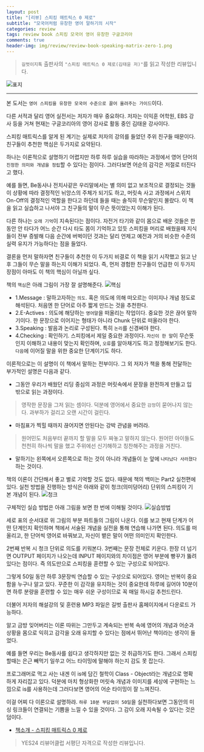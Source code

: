 ```yaml
---  
layout: post  
title: "[리뷰] 스피킹 매트릭스 0 제로"  
subtitle: "모국어처럼 유창한 영어 말하기의 시작"  
categories: review  
tags: review book 스피킹 모국어 영어 유창한 구글코리아
comments: true  
header-img: img/review/review-book-speaking-matrix-zero-1.png
---  
```

  
> `길벗이지톡` 출판사의 `"스피킹 매트릭스 0 제로(김태윤 저)"`를 읽고 작성한 리뷰입니다.  

![표지](https://telegeam.github.io/assets/img/review/review-book-speaking-matrix-zero-1.png)  

---

본 도서는 `영어 스피킹을 유창한 모국어 수준으로 끌어 올려주는 가이드`이다.

다른 서적과 달리 영어 실전서는 저자가 매우 중요하다. 저자는 이익훈 어학원, EBS 강사 등을 거쳐 현재는 구글코리아의 영어 강사로 활동 중인 김태윤 강사이다.

스피킹 매트릭스를 알게 된 계기는 실제로 저자의 강의를 들었던 주위 친구들 때문이다. 친구들이 추천한 핵심은 두가지로 요약된다.

하나는 이론적으로 설명하기 어렵지만 하루 하루 실습을 따라하는 과정에서 영어 단어의 `진정한 의미와 개념을 정립`할 수 있다는 점이다. 그러다보면 어순의 감각은 저절로 터진다고 했다.

예를 들면, Be동사나 전치사같은 우리말에서는 별 의미 없고 보조적으로 결정되는 것들이 상황에 따라 결정적인 뉘앙스의 주체가 되기도 하고, 머릿속 사고 과정에서 스위치 On-Off의 결정적인 역할을 한다고 하던데 들을 때는 솔직히 무슨말인지 몰랐다. 이 책을 읽고 실습하고 나서야 그 친구들의 말이 무슨 뜻이었는지 이해가 된다.

다른 하나는 `오래 기억`이 지속된다는 점이다. 자전거 타기와 같이 몸으로 배운 것들은 한동안 안 타다가 어느 순간 다시 타도 몸이 기억하고 있듯 스피킹을 머리로 배웠을때 지식들이 전부 증발해 다음 순간에 버벅이던 것과는 달리 언제고 예전과 거의 비슷한 수준의 실력 유지가 가능하다는 점을 들었다.

결론을 먼저 말하자면 친구들이 추천한 이 두가지 비결로 이 책을 읽기 시작했고 읽고 난 후 그들이 무슨 말을 하는지 이해가 되었다. 즉, 먼저 경험한 친구들이 언급한 이 두가지 장점이 아마도 이 책의 핵심이 아닐까 싶다.

책의 `핵심`은 아래 그림이 가장 잘 설명해준다.
![핵심](https://telegeam.github.io/assets/img/review/review-book-speaking-matrix-zero-2.png)  
* 1.Message : 말하고자하는 `의도`. 혹은 의도에 의해 떠오르는 이미지나 개념 정도로 해석된다. 처음엔 한 단어로 아주 짧게 만드는 것을 추천한다.
* 2.E-Actives : 의도에 해당하는 `영어말`을 떠올리는 작업이다. 중요한 것은 끊어 말하기이다. 한 문장으로 이어지는 형태가 아니라 Chunk 단위로 떠올라야 한다.
* 3.Speaking : 발음과 논리로 구성된다. 특히 `논리`를 신경써야 한다.
* 4.Checking : 확인하기. 스피킹에서 제일 중요한 과정이다. `자신이 한 말`이 무슨뜻인지 이해하고 내용이 맞는지 확인하며, `오류`를 알아채기도 하고 정정해보기도 한다. `다음`에 이어질 말을 위한 중요한 단계이기도 하다.

이론적으로는 이 설명이 이 책에서 말하는 전부이다. 그 외 저자가 책을 통해 전달하는 부가적인 설명은 다음과 같다.

* 그동안 우리가 배웠던 리딩 중심의 과정은 머릿속에서 문장을 완전하게 만들고 입 밖으로 읽는 과정이다. 
> 영작한 문장을 그저 읽는 셈이다. 덕분에 영어에서 중요한 `감정`이 묻어나지 않는다. 
과부하가 걸리고 오랜 시간이 걸린다.

* 마침표가 찍힐 때까지 끊어지면 안된다는 강박 관념을 버려라. 
> 원어민도 처음부터 끝까지 할 말을 모두 짜놓고 말하지 않는다.
원어민 아이들도 천천히 하나씩 말을 했고 주위에선 신기해하고 칭찬해주는 과정을 거친다.

* 말하기는 왼쪽에서 오른쪽으로 하는 것이 아니라 개념들이 눈 앞에 `나타났다 사라졌다` 하는 것이다.

책의 이론이 간단해서 좋고 별로 기억할 것도 없다. 때문에 책의 백미는 Part2 실천편에 있다. 실천 방법을 진행하는 방식은 아래와 같이 청크(의미덩어리) 단위의 스피킹이 기본 개념이 된다.
![청크](https://telegeam.github.io/assets/img/review/review-book-speaking-matrix-zero-3.png)  

구체적인 실습 방법은 아래 그림을 보면 한 번에 이해될 것이다.
![실습방법](https://telegeam.github.io/assets/img/review/review-book-speaking-matrix-zero-4.png)  

세로 표의 순서대로 위 그림의 부분 파트들의 그림이 나온다. 이를 보고 현재 단계가 어떤 단계인지 확인하며 책에서 서술된 개념을 실전을 통해 연습해 나가면 된다. 의도를 떠올리고, 한 단어씩 영어로 바꿔보고, 자신이 뱉은 말이 어떤 의미인지 확인한다. 

2번째 반복 시 청크 단위로 의도를 키워본다. 3번째는 문장 전체로 키운다. 한장 더 넘기면 OUTPUT 페이지가 나오는데 INPUT 페이지와의 차이점은 영어 부분에 빵꾸가 뚫려있다는 점이다. 즉 의도만으로 스피킹을 훈련할 수 있는 구성으로 되어있다. 

그렇게 50일 동안 하루 3문장씩 연습할 수 있는 구성으로 되어있다. 영어는 반복이 중요함을 누구나 알고 있다. 꾸준한 이 감각을 유지하는 것이 중요한데 하루에 길어야 10분이면 하루 분량을 훈련할 수 있는 매우 쉬운 구성이므로 꼭 매일 하시길 추천드린다.

더불어 저자의 해설강의 및 훈련용 MP3 파일은 길벗 출판사 홈페이지에서 다운로드 가능하다.

알고 금방 잊어버리는 이론 따위는 그만두고 계속되는 반복 속에 영어의 개념과 어순과 상황을 몸으로 익히고 감각을 오래 유지할 수 있다는 점에서 뛰어난 책이라는 생각이 들었다. 

예를 들면 우리는 Be동사를 쉽다고 생각하지만 없는 것 취급하기도 한다. 그래서 스피킹할때는 은근 빼먹기 일쑤고 어느 타이밍에 말해야 하는지 감도 못 잡는다. 

프로그래머로 먹고 사는 내겐 이 is에 담긴 철학이 Class - Object라는 개념으로 명확하게 자리잡고 있다. 덕분에 마치 형상화한 머릿속 개념과 이미지를 세상에 구현하는 느낌으로 is를 사용하는데 그러다보면 영어의 어순 타이밍이 잘 느껴진다. 

이걸 어찌 다 이론으로 설명하랴. `하루 10분 부담없이 50일`을 실천하다보면 그동안의 미싱 링크들이 연결되는 기쁨을 느낄 수 있을 것이다. 그 감이 오래 지속될 수 있다는 것은 덤이다.

* [책소개 - 스피킹 매트릭스 0 제로](http://www.yes24.com/Product/goods/91445547)

> YES24 리뷰어클럽 서평단 자격으로 작성한 리뷰입니다.